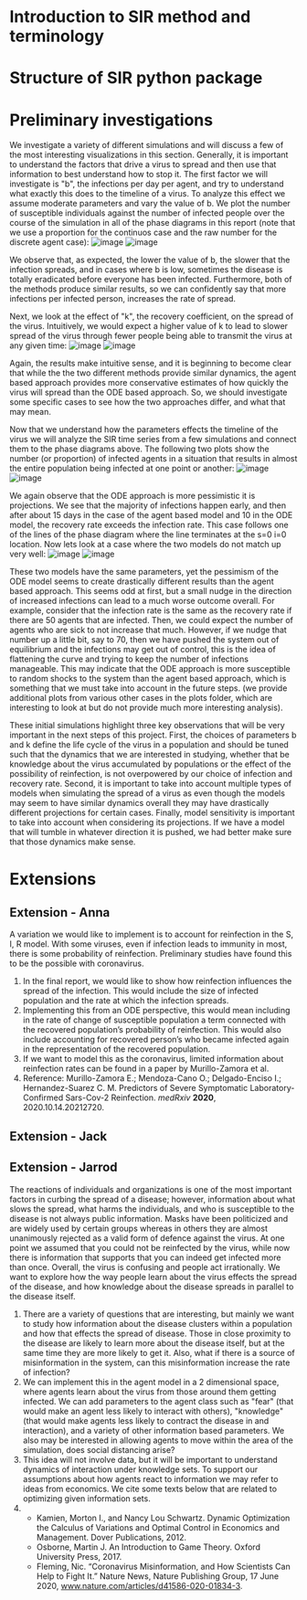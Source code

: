
# Introduction to SIR method and terminology

# Structure of SIR python package

# Preliminary investigations

We investigate a variety of different simulations and will discuss a few of the most interesting visualizations in this section. Generally, it is important to understand the factors that drive a virus to spread and then use that information to best understand how to stop it. The first factor we will investigate is "b", the infections per day per agent, and try to understand what exactly this does to the timeline of a virus. To analyze this effect we assume moderate parameters and vary the value of b. We plot the number of susceptible individuals against the number of infected people over the course of the simulation in all of the phase diagrams in this report (note that we use a proportion for the continuos case and the raw number for the discrete agent case):
![image](plots/PhasebAgent.png)
![image](plots/PhasebODE.png)

We observe that, as expected, the lower the value of b, the slower that the infection spreads, and in cases where b is low, sometimes the disease is totally eradicated before everyone has been infected. Furthermore, both of the methods produce similar results, so we can confidently say that more infections per infected person, increases the rate of spread.

Next, we look at the effect of "k", the recovery coefficient, on the spread of the virus. Intuitively, we would expect a higher value of k to lead to slower spread of the virus through fewer people being able to transmit the virus at any given time:
![image](plots/PhasekAgent.png)
![image](plots/PhasekODE.png)

Again, the results make intuitive sense, and it is beginning to become clear that while the the two different methods provide similar dynamics, the agent based approach provides more conservative estimates of how quickly the virus will spread than the ODE based approach. So, we should investigate some specific cases to see how the two approaches differ, and what that may mean.

Now that we understand how the parameters effects the timeline of the virus we will analyze the SIR time series from a few simulations and connect them to the phase diagrams above. The following two plots show the number (or proportion) of infected agents in a situation that results in almost the entire population being infected at one point or another:
![image](plots/I01Agent.png)
![image](plots/I01ODE.png)

We again observe that the ODE approach is more pessimistic it is projections. We see that the majority of infections happen early, and then after about 15 days in the case of the agent based model and 10 in the ODE model, the recovery rate exceeds the infection rate. This case follows one of the lines of the phase diagram where the line terminates at the s=0 i=0 location. Now lets look at a case where the two models do not match up very well:
![image](plots/k40Agent.png)
![image](plots/k40ODE.png)

These two models have the same parameters, yet the pessimism of the ODE model seems to create drastically different results than the agent based approach. This seems odd at first, but a small nudge in the direction of increased infections can lead to a much worse outcome overall. For example, consider that the infection rate is the same as the recovery rate if there are 50 agents that are infected. Then, we could expect the number of agents who are sick to not increase that much. However, if we nudge that number up a little bit, say to 70, then we have pushed the system out of equilibrium and the infections may get out of control, this is the idea of flattening the curve and trying to keep the number of infections manageable. This may indicate that the ODE approach is more susceptible to random shocks to the system than the agent based approach, which is something that we must take into account in the future steps. (we provide additional plots from various other cases in the plots folder, which are interesting to look at but do not provide much more interesting analysis).

These initial simulations highlight three key observations that will be very important in the next steps of this project. First, the choices of parameters b and k define the life cycle of the virus in a population and should be tuned such that the dynamics that we are interested in studying, whether that be knowledge about the virus accumulated by populations or the effect of the possibility of reinfection, is not overpowered by our choice of infection and recovery rate. Second, it is important to take into account multiple types of models when simulating the spread of a virus as even though the models may seem to have similar dynamics overall they may have drastically different projections for certain cases. Finally, model sensitivity is important to take into account when considering its projections. If we have a model that will tumble in whatever direction it is pushed, we had better make sure that those dynamics make sense.


# Extensions
## Extension - Anna

A variation we would like to implement is to account for reinfection in the S, I, R model. With some viruses, even if infection leads to immunity in most, there is some probability of reinfection. Preliminary studies have found this to be the possible with coronavirus. 
1.	In the final report, we would like to show how reinfection influences the spread of the infection. This would include the size of infected population and the rate at which the infection spreads. 
2.	Implementing this from an ODE perspective, this would mean including in the rate of change of susceptible population a term connected with the recovered population’s probability of reinfection. This would also include accounting for recovered person’s who became infected again in the representation of the recovered population.
3.	If we want to model this as the coronavirus, limited information about reinfection rates can be found in a paper by Murillo-Zamora et al.
4.	Reference: Murillo-Zamora E.; Mendoza-Cano O.; Delgado-Enciso I.; Hernandez-Suarez C. M. Predictors of Severe Symptomatic Laboratory-Confirmed Sars-Cov-2 Reinfection. *medRxiv* **2020**, 2020.10.14.20212720.

## Extension - Jack


## Extension - Jarrod

The reactions of individuals and organizations is one of the most important factors in curbing the spread of a disease; however, information about what slows the spread, what harms the individuals, and who is susceptible to the disease is not always public information. Masks have been politicized and are widely used by certain groups whereas in others they are almost unanimously rejected as a valid form of defence against the virus. At one point we assumed that you could not be reinfected by the virus, while now there is information that supports that you can indeed get infected more than once. Overall, the virus is confusing and people act irrationally. We want to explore how the way people learn about the virus effects the spread of the disease, and how knowledge about the disease spreads in parallel to the disease itself.
1.  There are a variety of questions that are interesting, but mainly we want to study how information about the disease clusters within a population and how that effects the spread of disease. Those in close proximity to the disease are likely to learn more about the disease itself, but at the same time they are more likely to get it. Also, what if there is a source of misinformation in the system, can this misinformation increase the rate of infection?
2.  We can implement this in the agent model in a 2 dimensional space, where agents learn about the virus from those around them getting infected. We can add parameters to the agent class such as "fear" (that would make an agent less likely to interact with others), "knowledge" (that would make agents less likely to contract the disease in and interaction), and a variety of other information based parameters. We also may be interested in allowing agents to move within the area of the simulation, does social distancing arise?
3.  This idea will not involve data, but it will be important to understand dynamics of interaction under knowledge sets. To support our assumptions about how agents react to information we may refer to ideas from economics. We cite some texts below that are related to optimizing given information sets.
4.  - Kamien, Morton I., and Nancy Lou Schwartz. Dynamic Optimization the Calculus of Variations and Optimal Control in Economics and Management. Dover Publications, 2012. 
    - Osborne, Martin J. An Introduction to Game Theory. Oxford University Press, 2017. 
    - Fleming, Nic. “Coronavirus Misinformation, and How Scientists Can Help to Fight It.” Nature News, Nature Publishing Group, 17 June 2020, www.nature.com/articles/d41586-020-01834-3. 



